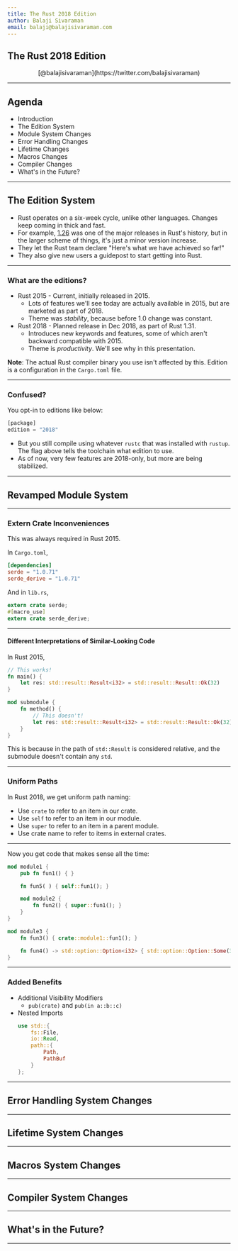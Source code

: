 ```yaml
---
title: The Rust 2018 Edition
author: Balaji Sivaraman
email: balaji@balajisivaraman.com
---
```


## The Rust 2018 Edition
<center>[@balajisivaraman](https://twitter.com/balajisivaraman)</center>

---

## Agenda

- Introduction
- The Edition System
- Module System Changes
- Error Handling Changes
- Lifetime Changes
- Macros Changes
- Compiler Changes
- What's in the Future?

---

## The Edition System

- Rust operates on a six-week cycle, unlike
other languages. Changes keep coming in
thick and fast.
- For example,
[1.26](https://github.com/Aaronepower/rust/blob/master/RELEASES.md#version-1260-2018-05-10)
was one of the major releases in Rust's history, but in the
larger scheme of things, it's just a minor version increase.
- They let the Rust team declare "Here's what
we have achieved so far!"
- They also give new users a guidepost to
start getting into Rust.

----

### What are the editions?

- Rust 2015 - Current, initially released in 2015.
  - Lots of features we'll see today are actually available in 2015,
    but are marketed as part of 2018.
  - Theme was *stability*, because before 1.0 change was constant.
- Rust 2018 - Planned release in Dec 2018, as part of Rust 1.31.
  - Introduces new keywords and features, some of which aren't
    backward compatible with 2015.
  - Theme is *productivity*. We'll see why in this presentation.

**Note**: The actual Rust compiler binary you use isn't affected by
this. Edition is a configuration in the `Cargo.toml` file.

----

### Confused?

You opt-in to editions like below:

```rust
[package]
edition = "2018"
```

- But you still compile using whatever `rustc` that was installed with
 `rustup`. The flag above tells the toolchain what edition to use.
- As of now, very few features are 2018-only, but more are being
  stabilized.

---

## Revamped Module System

----

### Extern Crate Inconveniences

This was always required in Rust 2015.

In `Cargo.toml`,
```toml
[dependencies]
serde = "1.0.71"
serde_derive = "1.0.71"
```

And in `lib.rs`,
```rust
extern crate serde;
#[macro_use]
extern crate serde_derive;
```

----

#### Different Interpretations of Similar-Looking Code

In Rust 2015,

```rust
// This works!
fn main() {
    let res: std::result::Result<i32> = std::result::Result::Ok(32)
}

mod submodule {
    fn method() {
        // This doesn't!
        let res: std::result::Result<i32> = std::result::Result::Ok(32)
    }
}
```

This is because in the path of `std::Result` is considered relative,
and the submodule doesn't contain any `std`.

<!-- .element: class="fragment" -->

----

### Uniform Paths

In Rust 2018, we get uniform path naming:

- Use `crate` to refer to an item in our crate.
- Use `self` to refer to an item in our module.
- Use `super` to refer to an item in a parent module.
- Use crate name to refer to items in external crates.

----

Now you get code that makes sense all the time:

```rust
mod module1 {
    pub fn fun1() { }

    fn fun5( ) { self::fun1(); }

    mod module2 {
        fn fun2() { super::fun1(); }
    }
}

mod module3 {
    fn fun3() { crate::module1::fun1(); }

    fn fun4() -> std::option::Option<i32> { std::option::Option::Some(3) }
}
```

----

### Added Benefits

- Additional Visibility Modifiers
  - `pub(crate)` and `pub(in a::b::c)`
- Nested Imports
    ```rust
    use std::{
        fs::File,
        io::Read,
        path::{
            Path,
            PathBuf
        }
    };
    ```

---

## Error Handling System Changes

---

## Lifetime System Changes

---

## Macros System Changes

---

## Compiler System Changes

---

## What's in the Future?

---
